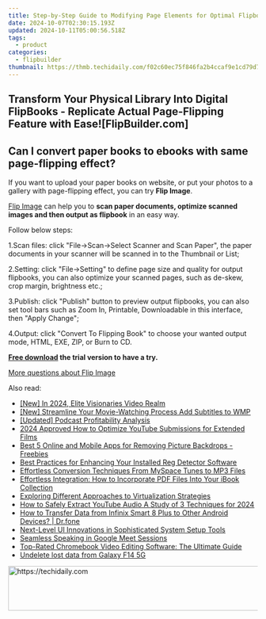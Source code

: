 ```yaml
---
title: Step-by-Step Guide to Modifying Page Elements for Optimal Flipbook Conversion Experience
date: 2024-10-07T02:30:15.193Z
updated: 2024-10-11T05:00:56.518Z
tags:
  - product
categories:
  - flipbuilder
thumbnail: https://thmb.techidaily.com/f02c60ec75f846fa2b4ccaf9e1cd79d7d6223ca424f0cd6791d36a2f65c9d0a1.jpg
---
```


## Transform Your Physical Library Into Digital FlipBooks - Replicate Actual Page-Flipping Feature with Ease![FlipBuilder.com]

## Can I convert paper books to ebooks with same page-flipping effect?

If you want to upload your paper books on website, or put your photos to a gallery with page-flipping effect, you can try **Flip Image**. 

[Flip Image](https://tools.techidaily.com/flipbuilder/products/) can help you to **scan paper documents, optimize scanned images and then output as flipbook** in an easy way.

Follow below steps:

1.Scan files: click "File->Scan->Select Scanner and Scan Paper", the paper documents in your scanner will be scanned in to the Thumbnail or List;

2.Setting: click "File->Setting" to define page size and quality for output flipbooks, you can also optimize your scanned pages, such as de-skew, crop margin, brightness etc.;

3.Publish: click "Publish" button to preview output flipbooks, you can also set tool bars such as Zoom In, Printable, Downloadable in this interface, then "Apply Change";

4.Output: click "Convert To Flipping Book" to choose your wanted output mode, HTML, EXE, ZIP, or Burn to CD.

**[Free download](https://tools.techidaily.com/flipbuilder/products/) the trial version to have a try.** 

[More questions about Flip Image](https://tools.techidaily.com/flipbuilder/products/)

<ins class="adsbygoogle"
     style="display:block"
     data-ad-format="autorelaxed"
     data-ad-client="ca-pub-7571918770474297"
     data-ad-slot="1223367746"></ins>

<ins class="adsbygoogle"
     style="display:block"
     data-ad-client="ca-pub-7571918770474297"
     data-ad-slot="8358498916"
     data-ad-format="auto"
     data-full-width-responsive="true"></ins>

<span class="atpl-alsoreadstyle">Also read:</span>
<div><ul>
<li><a href="https://youtube-sure.techidaily.com/n-2024-elite-visionaries-video-realm/"><u>[New] In 2024, Elite Visionaries Video Realm</u></a></li>
<li><a href="https://some-skills.techidaily.com/new-streamline-your-movie-watching-process-add-subtitles-to-wmp/"><u>[New] Streamline Your Movie-Watching Process Add Subtitles to WMP</u></a></li>
<li><a href="https://fox-access.techidaily.com/updated-podcast-profitability-analysis/"><u>[Updated] Podcast Profitability Analysis</u></a></li>
<li><a href="https://youtube-stream.techidaily.com/2024-approved-how-to-optimize-youtube-submissions-for-extended-films/"><u>2024 Approved How to Optimize YouTube Submissions for Extended Films</u></a></li>
<li><a href="https://fox-sure.techidaily.com/best-5-online-and-mobile-apps-for-removing-picture-backdrops-freebies/"><u>Best 5 Online and Mobile Apps for Removing Picture Backdrops - Freebies</u></a></li>
<li><a href="https://fox-sure.techidaily.com/best-practices-for-enhancing-your-installed-reg-detector-software/"><u>Best Practices for Enhancing Your Installed Reg Detector Software</u></a></li>
<li><a href="https://fox-sure.techidaily.com/effortless-conversion-techniques-from-myspace-tunes-to-mp3-files/"><u>Effortless Conversion Techniques From MySpace Tunes to MP3 Files</u></a></li>
<li><a href="https://fox-sure.techidaily.com/effortless-integration-how-to-incorporate-pdf-files-into-your-ibook-collection/"><u>Effortless Integration: How to Incorporate PDF Files Into Your iBook Collection</u></a></li>
<li><a href="https://fox-sure.techidaily.com/exploring-different-approaches-to-virtualization-strategies/"><u>Exploring Different Approaches to Virtualization Strategies</u></a></li>
<li><a href="https://youtube-web.techidaily.com/o-safely-extract-youtube-audio-a-study-of-3-techniques-for-2024/"><u>How to Safely Extract YouTube Audio A Study of 3 Techniques for 2024</u></a></li>
<li><a href="https://android-transfer.techidaily.com/how-to-transfer-data-from-infinix-smart-8-plus-to-other-android-devices-drfone-by-drfone-transfer-from-android-transfer-from-android/"><u>How to Transfer Data from Infinix Smart 8 Plus to Other Android Devices? | Dr.fone</u></a></li>
<li><a href="https://fox-sure.techidaily.com/next-level-ui-innovations-in-sophisticated-system-setup-tools/"><u>Next-Level UI Innovations in Sophisticated System Setup Tools</u></a></li>
<li><a href="https://video-capture.techidaily.com/seamless-speaking-in-google-meet-sessions/"><u>Seamless Speaking in Google Meet Sessions</u></a></li>
<li><a href="https://fox-sure.techidaily.com/top-rated-chromebook-video-editing-software-the-ultimate-guide/"><u>Top-Rated Chromebook Video Editing Software: The Ultimate Guide</u></a></li>
<li><a href="https://techidaily.com/undelete-lost-data-from-galaxy-f14-5g-by-fonelab-android-recover-data/"><u>Undelete lost data from Galaxy F14 5G</u></a></li>
</ul></div>

<!-- affiliate ads begin -->
<a href="https://aligracehair.sjv.io/c/5597632/2087253/19272" target="_top" id="2087253">
  <img src="//a.impactradius-go.com/display-ad/19272-2087253" border="0" alt="https://techidaily.com" width="728" height="90"/>
</a>
<img height="0" width="0" src="https://aligracehair.sjv.io/i/5597632/2087253/19272" style="position:absolute;visibility:hidden;" border="0" />
<!-- affiliate ads end -->


